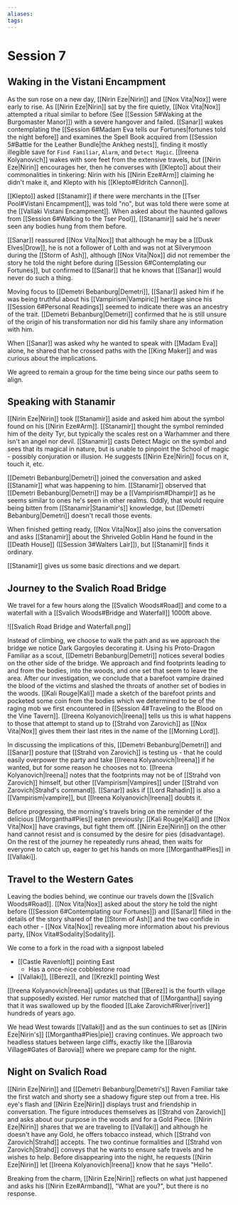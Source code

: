 ```yaml
---
aliases: 
tags: 
---
```


# Session 7

## Waking in the Vistani Encampment

As the sun rose on a new day, [[Nirin Eze|Nirin]] and [[Nox Vita|Nox]] were early to rise.  As [[Nirin Eze|Nirin]] sat by the fire quietly, [[Nox Vita|Nox]] attempted a ritual similar to before (See [[Session 5#Waking at the Burgomaster Manor]]) with a severe hangover and failed. [[Sanar]] wakes contemplating the [[Session 6#Madam Eva tells our Fortunes|fortunes told the night before]] and examines the Spell Book acquired from [[Session 5#Battle for the Leather Bundle|the Ankheg nests]], finding it mostly illegible save for `Find Familiar`, `Alarm`, and `Detect Magic`. [[Ireena Kolyanovich]] wakes with sore feet from the extensive travels, but [[Nirin Eze|Nirin]] encourages her, then he converses with [[Klepto]] about their commonalities in tinkering: Nirin with his [[Nirin Eze#Arm]] claiming he didn't make it, and Klepto with his [[Klepto#Eldritch Cannon]].

[[Klepto]] asked [[Stanamir]] if there were merchants in the [[Tser Pool#Vistani Encampment]], was told "no", but was told there were some at the [[Vallaki Vistani Encampment]].  When asked about the haunted gallows from [[Session 6#Walking to the Tser Pool]], [[Stanamir]] said he's never seen any bodies hung from them before. 

[[Sanar]] reassured [[Nox Vita|Nox]] that although he may be a [[Dusk Elves|Drow]], he is not a follower of Lolth and was not at Silverymoon during the [[Storm of Ash]], although [[Nox Vita|Nox]] did not remember the story he told the night before during [[Session 6#Contemplating our Fortunes]], but confirmed to [[Sanar]] that he knows that [[Sanar]] would never do such a thing.

Moving focus to [[Demetri Bebanburg|Demetri]], [[Sanar]] asked him if he was being truthful about his [[Vampirism|Vampiric]] heritage since his [[Session 6#Personal Readings]] seemed to indicate there was an ancestry of the trait.  [[Demetri Bebanburg|Demetri]] confirmed that he is still unsure of the origin of his transformation nor did his family share any information with him.

When [[Sanar]] was asked why he wanted to speak with [[Madam Eva]] alone, he shared that he crossed paths with the [[King Maker]] and was curious about the implications.

We agreed to remain a group for the time being since our paths seem to align.

## Speaking with Stanamir

[[Nirin Eze|Nirin]] took [[Stanamir]] aside and asked him about the symbol found on his [[Nirin Eze#Arm]].  [[Stanamir]] thought the symbol reminded him of the deity Tyr, but typically the scales rest on a Warhammer and there isn't an angel nor devil.  [[Stanamir]] casts Detect Magic on the symbol and sees that its magical in nature, but is unable to pinpoint the School of magic - possibly conjuration or illusion.  He suggests [[Nirin Eze|Nirin]] focus on it, touch it, etc.

[[Demetri Bebanburg|Demetri]] joined the conversation and asked [[Stanamir]] what was happening to him.  [[Stanamir]] observed that [[Demetri Bebanburg|Demetri]] may be a [[Vampirism#Dhampir]] as he seems similar to ones he's seen in other realms.  Oddly, that would require being bitten from [[Stanamir|Stanamir's]] knowledge, but [[Demetri Bebanburg|Demetri]] doesn't recall those events.

When finished getting ready, [[Nox Vita|Nox]] also joins the conversation and asks [[Stanamir]] about the Shriveled Goblin Hand he found in the [[Death House]] ([[Session 3#Walters Lair]]), but [[Stanamir]] finds it ordinary.

[[Stanamir]] gives us some basic directions and we depart.

## Journey to the Svalich Road Bridge

We travel for a few hours along the [[Svalich Woods#Road]] and come to a waterfall with a [[Svalich Woods#Bridge and Waterfall]] 1000ft above.

![[Svalich Road Bridge and Waterfall.png]]

Instead of climbing, we choose to walk the path and as we approach the bridge we notice Dark Gargoyles decorating it.  Using his Proto-Dragon Familiar as a scout, [[Demetri Bebanburg|Demetri]] notices several bodies on the other side of the bridge.  We approach and find footprints leading to and from the bodies, into the woods, and one set that seem to leave the area.  After our investigation, we conclude that a barefoot vampire drained the blood of the victims and slashed the throats of another set of bodies in the woods.  [[Kali Rouge|Kali]] made a sketch of the barefoot prints and pocketed some coin from the bodies which we determined to be of the raging mob we first encountered in [[Session 4#Traveling to the Blood on the Vine Tavern]].  [[Ireena Kolyanovich|Ireena]] tells us this is what happens to those that attempt to stand up to [[Strahd von Zarovich]] as [[Nox Vita|Nox]] gives them their last rites in the name of the [[Morning Lord]].

In discussing the implications of this, [[Demetri Bebanburg|Demetri]] and [[Sanar]] posture that [[Strahd von Zarovich]] is testing us - that he could easily overpower the party and take [[Ireena Kolyanovich|Ireena]] if he wanted, but for some reason he chooses not to.  [[Ireena Kolyanovich|Ireena]] notes that the footprints may not be of [[Strahd von Zarovich]] himself, but other [[Vampirism|Vampires]] under [[Strahd von Zarovich|Strahd's command]].  [[Sanar]] asks if [[Lord Rahadin]] is also a [[Vampirism|vampire]], but [[Ireena Kolyanovich|Ireena]] doubts it.

Before progressing, the morning's travels bring on the reminder of the delicious [[Morgantha#Pies]] eaten previously: [[Kali Rouge|Kali]] and [[Nox Vita|Nox]] have cravings, but fight them off.  [[Nirin Eze|Nirin]] on the other hand cannot resist and is consumed by the desire for pies (disadvantage).  On the rest of the journey he repeatedly runs ahead, then waits for everyone to catch up, eager to get his hands on more [[Morgantha#Pies]] in [[Vallaki]].

## Travel to the Western Gates

Leaving the bodies behind, we continue our travels down the [[Svalich Woods#Road]].  [[Nox Vita|Nox]] asked about the story he told the night before ([[Session 6#Contemplating our Fortunes]]) and [[Sanar]] filled in the details of the story shared of the [[Storm of Ash]] and the two confide in each other - [[Nox Vita|Nox]] revealing more information about his previous party, [[Nox Vita#Sodality|Sodality]].

We come to a fork in the road with a signpost labeled

- [[Castle Ravenloft]] pointing East
	- Has a once-nice cobblestone road
- [[Vallaki]], [[Berez]], and [[Krezk]] pointing West

[[Ireena Kolyanovich|Ireena]] updates us that [[Berez]] is the fourth village that supposedly existed. Her rumor matched that of [[Morgantha]] saying that it was swallowed up by the flooded [[Lake Zarovich#River|river]] hundreds of years ago.

We head West towards [[Vallaki]] and as the sun continues to set as [[Nirin Eze|Nirin's]] [[Morgantha#Pies|pie]] craving continues.  We approach two headless statues between large cliffs, exactly like the [[Barovia Village#Gates of Barovia]] where we prepare camp for the night.


## Night on Svalich Road

[[Nirin Eze|Nirin]] and [[Demetri Bebanburg|Demetri's]] Raven Familiar take the first watch and shorty see a shadowy figure step out from a tree. His eye's flash and [[Nirin Eze|Nirin]] displays trust and friendship in conversation.  The figure introduces themselves as [[Strahd von Zarovich]] and asks about our purpose in the woods and for a Gold Piece.  [[Nirin Eze|Nirin]] shares that we are traveling to [[Vallaki]] and although he doesn't have any Gold, he offers tobacco instead, which [[Strahd von Zarovich|Strahd]] accepts.  The two continue formalities and [[Strahd von Zarovich|Strahd]] conveys that he wants to ensure safe travels and he wishes to help.  Before disappearing into the night, he requests [[Nirin Eze|Nirin]] let [[Ireena Kolyanovich|Ireena]] know that he says "Hello".

Breaking from the charm, [[Nirin Eze|Nirin]] reflects on what just happened and asks his [[Nirin Eze#Armband]], "What are you?", but there is no response.